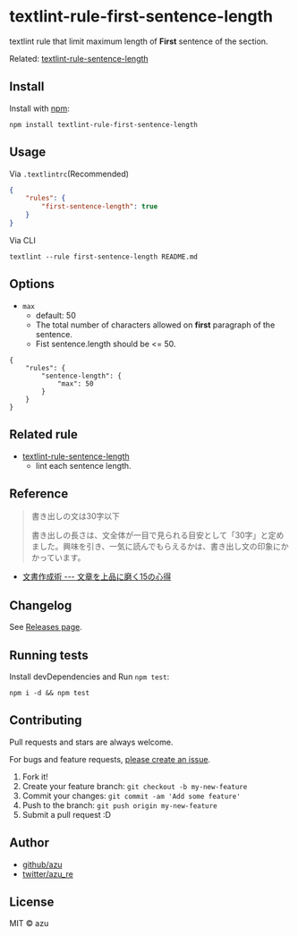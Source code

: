 # textlint-rule-first-sentence-length

textlint rule that limit maximum length of **First** sentence of the section.

Related: [textlint-rule-sentence-length](https://github.com/azu/textlint-rule-sentence-length "textlint-rule-sentence-length")

## Install

Install with [npm](https://www.npmjs.com/):

    npm install textlint-rule-first-sentence-length

## Usage

Via `.textlintrc`(Recommended)

```json
{
    "rules": {
        "first-sentence-length": true
    }
}
```

Via CLI

```
textlint --rule first-sentence-length README.md
```

## Options

- `max`
    - default: 50
    - The total number of characters allowed on **first** paragraph of the sentence.
    - Fist sentence.length should be <= 50.

```
{
    "rules": {
        "sentence-length": {
            "max": 50
        }
    }
}
```

## Related rule

- [textlint-rule-sentence-length](https://github.com/azu/textlint-rule-sentence-length "textlint-rule-sentence-length")
    - lint each sentence length.

## Reference

> 書き出しの文は30字以下  
>
> 書き出しの長さは、文全体が一目で見られる目安として「30字」と定めました。興味を引き、一気に読んでもらえるかは、書き出し文の印象にかかっています。

- [文書作成術 --- 文章を上品に磨く15の心得](http://www.motorwarp.com/koizumi/writingstyle01.html "文書作成術 --- 文章を上品に磨く15の心得")

## Changelog

See [Releases page](https://github.com/azu/textlint-rule-first-sentence-length/releases).

## Running tests

Install devDependencies and Run `npm test`:

    npm i -d && npm test

## Contributing

Pull requests and stars are always welcome.

For bugs and feature requests, [please create an issue](https://github.com/azu/textlint-rule-first-sentence-length/issues).

1. Fork it!
2. Create your feature branch: `git checkout -b my-new-feature`
3. Commit your changes: `git commit -am 'Add some feature'`
4. Push to the branch: `git push origin my-new-feature`
5. Submit a pull request :D

## Author

- [github/azu](https://github.com/azu)
- [twitter/azu_re](https://twitter.com/azu_re)

## License

MIT © azu
